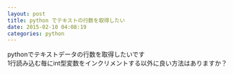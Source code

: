 ```yaml
---
layout: post
title: python でテキストの行数を取得したい
date: 2015-02-10 04:08:19
categories: python
---
```

<!-- {% raw %} -->
<p>pythonでテキストデータの行数を取得したいです<br>
1行読み込む毎にint型変数をインクリメントする以外に良い方法はありますか？</p>
<!-- {% endraw %} -->
